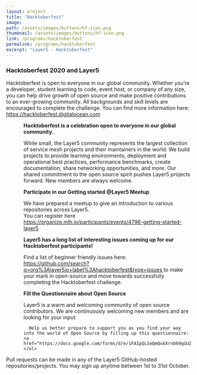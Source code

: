 ```yaml
---
layout: project
title: "Hacktoberfest"
image:
path: /assets/images/buttons/hf-icon.png
thumbnail: /assets/images/buttons/hf-icon.png
link: /programs/hacktoberfest
permalink: /programs/hacktoberfest
excerpt: "Layer5 - Hacktoberfest"
---
```

<style>
  div.gsoc {
    margin-left: 15px;
  }

  li.gsoc {
    margin-left: 15px;
  }
</style>
<div style="z-index: 20;">
  <h3 class="black-text">Hacktoberfest 2020 and Layer5</h3>
  Hacktoberfest is open to everyone in our global community. Whether you’re a developer, student learning to code, event host, or company of any size, you can help drive growth of open source and make positive contributions to an ever-growing community. All backgrounds and skill levels are encouraged to complete the challenge. You can find more information here: <a href="https://hacktoberfest.digitalocean.com">https://hacktoberfest.digitalocean.com</a>
 <ul>
    <ol>
      <b> Hacktoberfest is a celebration open to everyone in our global community.</b>
    </ol>
    <ol>
      While small, the Layer5 community represents the largest collection of
      service mesh projects and their maintainers in the world. We build
      projects to provide learning environments, deployment and operational best
      practices, performance benchmarks, create documentation, share networking
      opportunities, and more. Our shared commitment to the open source spirit
      pushes Layer5 projects forward. New members are always welcome.
    </ol>
    <ol>
      <b> Participate in our Getting started @Layer5 Meetup </b>
    </ol>
    <ol>
      We have prepared a meetup to give an introduction to various repositories across Layer5.
      <br>
      You can register here <a href="https://organize.mlh.io/participants/events/4796-getting-started-layer5">https://organize.mlh.io/participants/events/4796-getting-started-layer5</a>
    </ol>
    <ol>
      <b> Layer5 has a long list of interesting issues coming up for our Hacktoberfest participants! </b>
    </ol>
    <ol>
      Find a list of beginner friendly issues here: <a href="https://github.com/search?q=org%3Alayer5io+label%3Ahacktoberfest&type=issues"> https://github.com/search?q=org%3Alayer5io+label%3Ahacktoberfest&type=issues </a> to make your mark in open-source and move towards successfully completing the Hacktoberfest challenge.
    </ol>
    <ol>
      <b> Fill the Questionnaire about Open Source </b>
    </ol>
    <ol>
      Layer5 is a warm and welcoming community of open source contributors. We are continuously welcoming new members and are looking for your input. 

      Help us better prepare to support you as you find your way into the world of Open Source by filling up this questionnaire: <a href="https://docs.google.com/forms/d/e/1FAIpQLSeQmQv6Xrnb69qGUZjHcw6i92jNDXir6WN6sRAHDNRtKUzBUg/viewform">https://docs.google.com/forms/d/e/1FAIpQLSeQmQv6Xrnb69qGUZjHcw6i92jNDXir6WN6sRAHDNRtKUzBUg/viewform</a>
    </ol>
  </ul>
Pull requests can be made in any of the Layer5 GitHub-hosted repositories/projects.
You may sign up anytime between 1st to 31st October.
</div>
